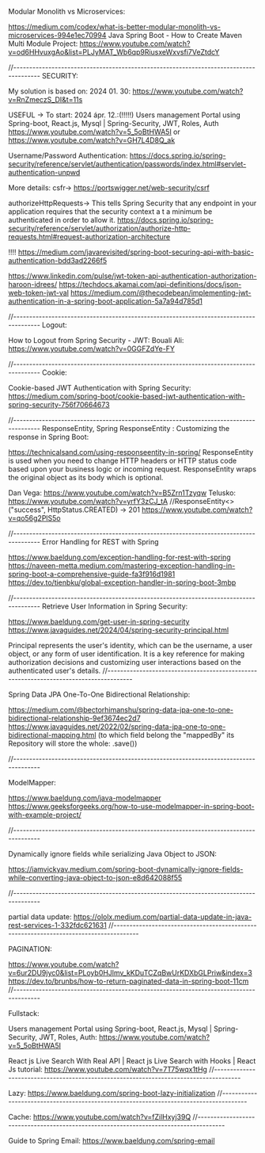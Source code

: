 Modular Monolith vs Microservices:

https://medium.com/codex/what-is-better-modular-monolith-vs-microservices-994e1ec70994
Java Spring Boot - How to Create Maven Multi Module Project:
https://www.youtube.com/watch?v=od6HHvuxgAo&list=PLJyMAT_Wb6qp9RiusxeWxvsfi7VeZtdcY

//--------------------------------------------------------------------------------------
SECURITY:

My solution is based on: 2024 01. 30:
https://www.youtube.com/watch?v=RnZmeczS_DI&t=11s

USEFUL -> To start:
2024 ápr. 12.:(!!!!!)
Users management Portal using Spring-boot, React.js, Mysql | Spring-Security, JWT, Roles, Auth
https://www.youtube.com/watch?v=5_5oBtHWA5I or
https://www.youtube.com/watch?v=GH7L4D8Q_ak

Username/Password Authentication:
https://docs.spring.io/spring-security/reference/servlet/authentication/passwords/index.html#servlet-authentication-unpwd


More details: 
csfr->
https://portswigger.net/web-security/csrf

authorizeHttpRequests->
This tells Spring Security that any endpoint in your application requires that the security context a
t a minimum be authenticated in order to allow it.
https://docs.spring.io/spring-security/reference/servlet/authorization/authorize-http-requests.html#request-authorization-architecture

!!!! https://medium.com/javarevisited/spring-boot-securing-api-with-basic-authentication-bdd3ad2266f5

https://www.linkedin.com/pulse/jwt-token-api-authentication-authorization-haroon-idrees/
https://techdocs.akamai.com/api-definitions/docs/json-web-token-jwt-val
https://medium.com/@thecodebean/implementing-jwt-authentication-in-a-spring-boot-application-5a7a94d785d1

//--------------------------------------------------------------------------------------
Logout:

How to Logout from Spring Security - JWT:
Bouali Ali: https://www.youtube.com/watch?v=0GGFZdYe-FY

//--------------------------------------------------------------------------------------
Cookie: 

Cookie-based JWT Authentication with Spring Security:
https://medium.com/spring-boot/cookie-based-jwt-authentication-with-spring-security-756f70664673

//--------------------------------------------------------------------------------------
ResponseEntity, Spring ResponseEntity : Customizing the response in Spring Boot:

https://technicalsand.com/using-responseentity-in-spring/
ResponseEntity is used when you need to change HTTP headers or HTTP status code based upon your business logic or incoming request. 
ResponseEntity wraps the original object as its body which is optional. 

Dan Vega: https://www.youtube.com/watch?v=B5Zrn1Tzyqw
Telusko: https://www.youtube.com/watch?v=yrfY3zCJ_tA //ResponseEntity<>("success", HttpStatus.CREATED) -> 201
https://www.youtube.com/watch?v=qo56g2PlS5o

//--------------------------------------------------------------------------------------
Error Handling for REST with Spring

https://www.baeldung.com/exception-handling-for-rest-with-spring
https://naveen-metta.medium.com/mastering-exception-handling-in-spring-boot-a-comprehensive-guide-fa3f916d1981
https://dev.to/tienbku/global-exception-handler-in-spring-boot-3mbp

//--------------------------------------------------------------------------------------
Retrieve User Information in Spring Security:

https://www.baeldung.com/get-user-in-spring-security
https://www.javaguides.net/2024/04/spring-security-principal.html

Principal represents the user's identity, which can be the username, a user object, or any form of user identification. 
It is a key reference for making authorization decisions and customizing user interactions based on the authenticated user's details.
//--------------------------------------------------------------------------------------

Spring Data JPA One-To-One Bidirectional Relationship:

https://medium.com/@bectorhimanshu/spring-data-jpa-one-to-one-bidirectional-relationship-9ef3674ec2d7
https://www.javaguides.net/2022/02/spring-data-jpa-one-to-one-bidirectional-mapping.html
(to which field belong the "mappedBy" its Repository will store the whole: .save())

//--------------------------------------------------------------------------------------

ModelMapper:

https://www.baeldung.com/java-modelmapper
https://www.geeksforgeeks.org/how-to-use-modelmapper-in-spring-boot-with-example-project/

//--------------------------------------------------------------------------------------

Dynamically ignore fields while serializing Java Object to JSON:

https://iamvickyav.medium.com/spring-boot-dynamically-ignore-fields-while-converting-java-object-to-json-e8d642088f55

//--------------------------------------------------------------------------------------

partial data update:
https://ololx.medium.com/partial-data-update-in-java-rest-services-1-332fdc621631
//--------------------------------------------------------------------------------------

PAGINATION:

https://www.youtube.com/watch?v=6ur2DU9jyc0&list=PLoyb0HJlmv_kKDuTCZqBwUrKDXbGLPriw&index=3
https://dev.to/brunbs/how-to-return-paginated-data-in-spring-boot-11cm
//--------------------------------------------------------------------------------------

Fullstack:

Users management Portal using Spring-boot, React.js, Mysql | Spring-Security, JWT, Roles, Auth:
https://www.youtube.com/watch?v=5_5oBtHWA5I

React js Live Search With Real API | React js Live Search with Hooks | React Js tutorial:
https://www.youtube.com/watch?v=7T75wqx1tHg
//--------------------------------------------------------------------------------------

Lazy:
https://www.baeldung.com/spring-boot-lazy-initialization
//--------------------------------------------------------------------------------------

Cache:
https://www.youtube.com/watch?v=fZilHxyj39Q
//--------------------------------------------------------------------------------------

Guide to Spring Email:
https://www.baeldung.com/spring-email
